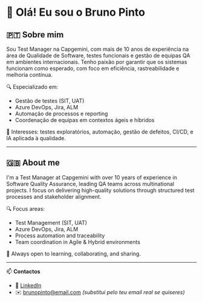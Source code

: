 # 👋 Olá! Eu sou o Bruno Pinto

## 🇵🇹 Sobre mim

Sou Test Manager na Capgemini, com mais de 10 anos de experiência na área de Qualidade de Software, testes funcionais e gestão de equipas QA em ambientes internacionais. Tenho paixão por garantir que os sistemas funcionam como esperado, com foco em eficiência, rastreabilidade e melhoria contínua.

🔍 Especializado em:
- Gestão de testes (SIT, UAT)
- Azure DevOps, Jira, ALM
- Automação de processos e reporting
- Coordenação de equipas em contextos ágeis e híbridos

🎯 Interesses: testes exploratórios, automação, gestão de defeitos, CI/CD, e IA aplicada à qualidade.

---

## 🇬🇧 About me

I'm a Test Manager at Capgemini with over 10 years of experience in Software Quality Assurance, leading QA teams across multinational projects. I focus on delivering high-quality solutions through structured test processes and stakeholder alignment.

🔍 Focus areas:
- Test Management (SIT, UAT)
- Azure DevOps, Jira, ALM
- Process automation and traceability
- Team coordination in Agile & Hybrid environments

💬 Always open to learning, collaborating, and sharing.

---

📫 **Contactos**
- 💼 [LinkedIn](https://www.linkedin.com/in/bruno-pinto-92463687/)
- ✉️ brunopinto@email.com *(substitui pelo teu email real se quiseres)*
